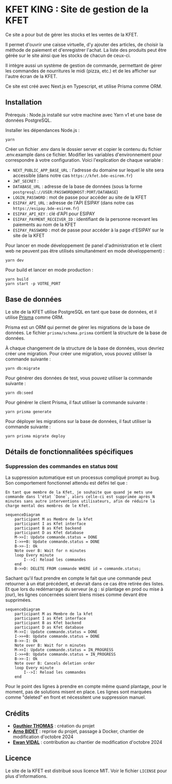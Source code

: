 # KFET KING : Site de gestion de la KFET

Ce site a pour but de gérer les stocks et les ventes de la KFET.

Il permet d'ouvrir une caisse virtuelle, d'y ajouter des articles, de choisir la méthode de paiement et d'enregistrer l'achat.
La liste des produits peut être gérée sur le site ainsi que les stocks de chacun de ceux-ci.

Il intègre aussi un système de gestion de commande, permettant de gérer les commandes de nourritures le midi (pizza, etc.) et de les afficher sur l'autre écran de la KFET.

Ce site est créé avec Next.js en Typescript, et utilise Prisma comme ORM.

## Installation

Prérequis : Node.js installé sur votre machine avec Yarn v1 et une base de données PostgreSQL.

Installer les dépendances Node.js :

    yarn

Créer un fichier .env dans le dossier server et copier le contenu du fichier .env.example dans ce fichier. Modifier les variables d'environnement pour correspondre à votre configuration. Voici l'explication de chaque variable :
- `NEXT_PUBLIC_APP_BASE_URL` : l'adresse du domaine sur lequel le site sera accessible (dans notre cas `https://kfet.bde-esirem.fr`)
- `JWT_SECRET` : 
- `DATABASE_URL` : adresse de la base de données (sous la forme `postgresql://USER:PASSWORD@HOST:PORT/DATABASE`)
- `LOGIN_PASSWORD` : mot de passe pour accéder au site de la KFET
- `ESIPAY_API_URL` : adresse de l'API ESIPAY (dans notre cas `https://esipay.bde-esirem.fr`)
- `ESIPAY_API_KEY` : clé d'API pour ESIPAY
- `ESIPAY_PAYMENT_RECEIVER_ID` : identifiant de la personne recevant les paiements au nom de la KFET
- `ESIPAY_PASSWORD` : mot de passe pour accéder à la page d'ESIPAY sur le site de la KFET

Pour lancer en mode développement (le panel d'administration et le client web ne peuvent pas être utilisés simultanément en mode développement) :

    yarn dev

Pour build et lancer en mode production :

    yarn build
    yarn start -p VOTRE_PORT

## Base de données

Le site de la KFET utilise PostgreSQL en tant que base de données, et il utilise [Prisma](https://www.prisma.io/) comme ORM.

Prisma est un ORM qui permet de gérer les migrations de la base de données. Le fichier `prisma/schema.prisma` contient la structure de la base de données.

À chaque changement de la structure de la base de données, vous devriez créer une migration. Pour créer une migration, vous pouvez utiliser la commande suivante :

    yarn db:migrate

Pour générer des données de test, vous pouvez utiliser la commande suivante :

    yarn db:seed

Pour générer le client Prisma, il faut utiliser la commande suivante :

    yarn prisma generate

Pour déployer les migrations sur la base de données, il faut utiliser la commande suivante :

    yarn prisma migrate deploy

## Détails de fonctionnalitées spécifiques

### Suppression des commandes en status `DONE`

La suppression automatique est un processus compliqué prompt au bug. Son comportement fonctionnel attendu est défini tel que :
    
    En tant que membre de la Kfet, je souhaite que quand je mets une commande dans l'état `Done`, alors celle-ci est supprimée après N minutes sans autre interventions utilisateurs, afin de réduire la charge mental des membres de le Kfet.


```mermaid
sequenceDiagram
    participant M as Membre de la kfet
    participant I as Kfet interface
    participant B as Kfet backend
    participant D as Kfet database
    M->>I: Update commande.status = DONE
    I->>+B: Update commande.status = DONE
    B->>-I: Ok
    Note over B: Wait for n minutes
    loop Every minute
        I-->I: Reload les commandes
    end
    B->>D: DELETE FROM commande WHERE id = commande.status;
```

Sachant qu'il faut prendre en compte le fait que une commande peut retourner à un état précédent, et devrait dans ce cas être retirée des listes. Et que lors du redémarrage du serveur (e.g : si plantage en prod ou mise à jour), les lignes concernées soient biens mises comme devant être supprimées.


```mermaid
sequenceDiagram
    participant M as Membre de la kfet
    participant I as Kfet interface
    participant B as Kfet backend
    participant D as Kfet database
    M->>I: Update commande.status = DONE
    I->>+B: Update commande.status = DONE
    B->>-I: Ok
    Note over B: Wait for n minutes
    M->>I: Update commande.status = IN_PROGRESS
    I->>+B: Update commande.status = IN_PROGRESS
    B->>-I: Ok
    Note over B: Cancels deletion order
    loop Every minute
        I-->I: Reload les commandes
    end
```

Pour le point des lignes à prendre en compte même quand plantage, pour le moment, pas de solutions misent en place. Les lignes sont marquées comme "deleted" en front et nécessitent une suppression manuel.

## Crédits

- [**Gauthier THOMAS**](https://github.com/gauthier-th) : création du projet
- [**Arno BIDET**](https://github.com/ArnoBidet) : reprise du projet, passage à Docker, chantier de modification d'octobre 2024
- [**Ewan VIDAL**](https://github.com/ewanvidal) : contribution au chantier de modification d'octobre 2024

## Licence

Le site de la KFET est distribué sous licence MIT. Voir le fichier `LICENSE` pour plus d'informations.